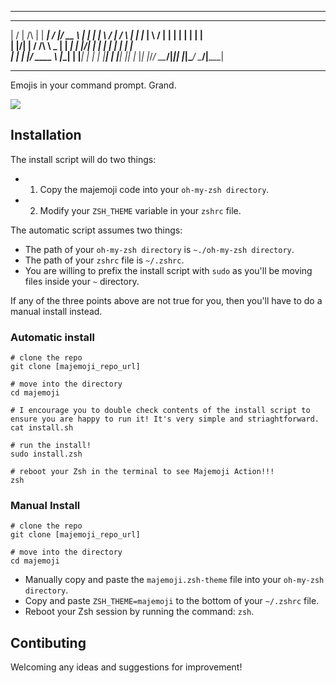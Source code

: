 ---------------------------------------------------------

__  __              _ ______ __  __  ____       _ _____ 
|  \/  |   /\       | |  ____|  \/  |/ __ \     | |_   _|
| \  / |  /  \      | | |__  | \  / | |  | |    | | | |  
| |\/| | / /\ \ _   | |  __| | |\/| | |  | |_   | | | |  
| |  | |/ ____ \ |__| | |____| |  | | |__| | |__| |_| |_ 
|_|  |_/_/    \_\____/|______|_|  |_|\____/ \____/|_____|
                                                                                         
---------------------------------------------------------
Emojis in your command prompt. Grand.

![](https://recordit.co/Wjoy1k2yvT)

## Installation
The install script will do two things: 
* 1. Copy the majemoji code into your `oh-my-zsh directory`.
* 2. Modify your `ZSH_THEME` variable in your `zshrc` file.

The automatic script assumes two things: 
* The path of your `oh-my-zsh directory` is `~./oh-my-zsh directory`.
* The path of your `zshrc` file is `~/.zshrc`.
* You are willing to prefix the install script with `sudo` as you'll be moving files inside your `~` directory.

If any of the three points above are not true for you, then you'll have to do a manual install instead.

### Automatic install
```shell
# clone the repo
git clone [majemoji_repo_url]

# move into the directory
cd majemoji

# I encourage you to double check contents of the install script to ensure you are happy to run it! It's very simple and striaghtforward.
cat install.sh

# run the install!
sudo install.zsh

# reboot your Zsh in the terminal to see Majemoji Action!!!
zsh
```

### Manual Install
```shell
# clone the repo
git clone [majemoji_repo_url]

# move into the directory
cd majemoji
```

* Manually copy and paste the `majemoji.zsh-theme` file into your `oh-my-zsh directory`.
* Copy and paste `ZSH_THEME=majemoji` to the bottom of your `~/.zshrc` file.
* Reboot your Zsh session by running the command: `zsh`.

## Contibuting
Welcoming any ideas and suggestions for improvement!
